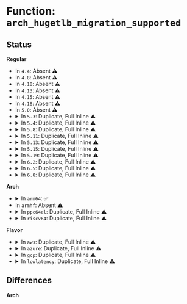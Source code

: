 # Function: <code>arch_hugetlb_migration_supported</code>

## Status
<b>Regular</b>
<ul>
<li>
In <code>4.4</code>: Absent ⚠️
</li>
<li>
In <code>4.8</code>: Absent ⚠️
</li>
<li>
In <code>4.10</code>: Absent ⚠️
</li>
<li>
In <code>4.13</code>: Absent ⚠️
</li>
<li>
In <code>4.15</code>: Absent ⚠️
</li>
<li>
In <code>4.18</code>: Absent ⚠️
</li>
<li>
In <code>5.0</code>: Absent ⚠️
</li>
<li>
<details>
<summary>In <code>5.3</code>: Duplicate, Full Inline ⚠️</summary>

**Collision:** Static Duplication

**Inline:** Full

**Transformation:** False

**Instances:**

```
In mm/page_alloc.c (ffffffff81272dd2)
Location: include/linux/hugetlb.h:487
Inline: True
Inline callers:
  - mm/page_alloc.c:has_unmovable_pages
```
```
In mm/hugetlb.c (ffffffff81282e7a)
Location: include/linux/hugetlb.h:487
Inline: True
Inline callers:
  - mm/hugetlb.c:hugetlb_acct_memory
  - mm/hugetlb.c:alloc_huge_page
  - mm/hugetlb.c:alloc_huge_page
  - mm/hugetlb.c:alloc_huge_page_vma
  - mm/hugetlb.c:alloc_huge_page_nodemask
  - mm/hugetlb.c:alloc_huge_page_node
  - mm/hugetlb.c:alloc_pool_huge_page
```
```
In mm/migrate.c (ffffffff8129f99e)
Location: include/linux/hugetlb.h:487
Inline: True
Inline callers:
  - mm/migrate.c:migrate_pages
```
</details>
</li>
<li>
<details>
<summary>In <code>5.4</code>: Duplicate, Full Inline ⚠️</summary>

**Collision:** Static Duplication

**Inline:** Full

**Transformation:** False

**Instances:**

```
In mm/page_alloc.c (ffffffff81281c32)
Location: include/linux/hugetlb.h:487
Inline: True
Inline callers:
  - mm/page_alloc.c:has_unmovable_pages
```
```
In mm/hugetlb.c (ffffffff8129299a)
Location: include/linux/hugetlb.h:487
Inline: True
Inline callers:
  - mm/hugetlb.c:hugetlb_acct_memory
  - mm/hugetlb.c:alloc_huge_page
  - mm/hugetlb.c:alloc_huge_page
  - mm/hugetlb.c:alloc_huge_page_vma
  - mm/hugetlb.c:alloc_huge_page_nodemask
  - mm/hugetlb.c:alloc_huge_page_node
  - mm/hugetlb.c:alloc_pool_huge_page
```
```
In mm/migrate.c (ffffffff812b0d3e)
Location: include/linux/hugetlb.h:487
Inline: True
Inline callers:
  - mm/migrate.c:migrate_pages
```
</details>
</li>
<li>
<details>
<summary>In <code>5.8</code>: Duplicate, Full Inline ⚠️</summary>

**Collision:** Static Duplication

**Inline:** Full

**Transformation:** False

**Instances:**

```
In mm/page_alloc.c (ffffffff812b4027)
Location: include/linux/hugetlb.h:650
Inline: True
Inline callers:
  - mm/page_alloc.c:has_unmovable_pages
```
```
In mm/hugetlb.c (ffffffff812c715d)
Location: include/linux/hugetlb.h:650
Inline: True
Inline callers:
  - mm/hugetlb.c:alloc_huge_page
  - mm/hugetlb.c:gather_surplus_pages
  - mm/hugetlb.c:alloc_huge_page_vma
  - mm/hugetlb.c:alloc_huge_page_nodemask
  - mm/hugetlb.c:alloc_huge_page_node
  - mm/hugetlb.c:alloc_pool_huge_page
  - mm/hugetlb.c:dequeue_huge_page_vma
```
```
In mm/mempolicy.c (ffffffff812ce748)
Location: include/linux/hugetlb.h:650
Inline: True
Inline callers:
  - mm/mempolicy.c:vma_migratable
```
```
In mm/migrate.c (ffffffff812e5e81)
Location: include/linux/hugetlb.h:650
Inline: True
Inline callers:
  - mm/migrate.c:unmap_and_move_huge_page
```
</details>
</li>
<li>
<details>
<summary>In <code>5.11</code>: Duplicate, Full Inline ⚠️</summary>

**Collision:** Static Duplication

**Inline:** Full

**Transformation:** False

**Instances:**

```
In mm/page_alloc.c (ffffffff812bfabc)
Location: include/linux/hugetlb.h:648
Inline: True
Inline callers:
  - mm/page_alloc.c:has_unmovable_pages
```
```
In mm/hugetlb.c (ffffffff812cfa80)
Location: include/linux/hugetlb.h:648
Inline: True
Inline callers:
  - mm/hugetlb.c:allowed_mems_nr
  - mm/hugetlb.c:alloc_huge_page
  - mm/hugetlb.c:gather_surplus_pages
  - mm/hugetlb.c:alloc_huge_page_vma
  - mm/hugetlb.c:alloc_pool_huge_page
  - mm/hugetlb.c:dequeue_huge_page_vma
```
```
In mm/mempolicy.c (ffffffff812da088)
Location: include/linux/hugetlb.h:648
Inline: True
Inline callers:
  - mm/mempolicy.c:vma_migratable
```
```
In mm/migrate.c (ffffffff812f1246)
Location: include/linux/hugetlb.h:648
Inline: True
Inline callers:
  - mm/migrate.c:unmap_and_move_huge_page
```
</details>
</li>
<li>
<details>
<summary>In <code>5.13</code>: Duplicate, Full Inline ⚠️</summary>

**Collision:** Static Duplication

**Inline:** Full

**Transformation:** False

**Instances:**

```
In mm/page_alloc.c (ffffffff812c521c)
Location: include/linux/hugetlb.h:750
Inline: True
Inline callers:
  - mm/page_alloc.c:has_unmovable_pages
```
```
In mm/hugetlb.c (ffffffff812d963a)
Location: include/linux/hugetlb.h:750
Inline: True
Inline callers:
  - mm/hugetlb.c:alloc_huge_page
  - mm/hugetlb.c:alloc_huge_page
  - mm/hugetlb.c:alloc_and_dissolve_huge_page
  - mm/hugetlb.c:gather_surplus_pages
  - mm/hugetlb.c:alloc_huge_page_vma
  - mm/hugetlb.c:alloc_pool_huge_page
```
```
In mm/mempolicy.c (ffffffff812e18e8)
Location: include/linux/hugetlb.h:750
Inline: True
Inline callers:
  - mm/mempolicy.c:vma_migratable
```
```
In mm/migrate.c (ffffffff812f376d)
Location: include/linux/hugetlb.h:750
Inline: True
Inline callers:
  - mm/migrate.c:alloc_migration_target
  - mm/migrate.c:unmap_and_move_huge_page
```
</details>
</li>
<li>
<details>
<summary>In <code>5.15</code>: Duplicate, Full Inline ⚠️</summary>

**Collision:** Static Duplication

**Inline:** Full

**Transformation:** False

**Instances:**

```
In mm/page_alloc.c (ffffffff81309769)
Location: include/linux/hugetlb.h:773
Inline: True
Inline callers:
  - mm/page_alloc.c:has_unmovable_pages
```
```
In mm/hugetlb.c (ffffffff813200dd)
Location: include/linux/hugetlb.h:773
Inline: True
Inline callers:
  - mm/hugetlb.c:alloc_huge_page
  - mm/hugetlb.c:alloc_huge_page
  - mm/hugetlb.c:alloc_and_dissolve_huge_page
  - mm/hugetlb.c:gather_surplus_pages
  - mm/hugetlb.c:alloc_huge_page_vma
  - mm/hugetlb.c:alloc_pool_huge_page
```
```
In mm/mempolicy.c (ffffffff813289b8)
Location: include/linux/hugetlb.h:773
Inline: True
Inline callers:
  - mm/mempolicy.c:vma_migratable
```
```
In mm/migrate.c (ffffffff8133dccf)
Location: include/linux/hugetlb.h:773
Inline: True
Inline callers:
  - mm/migrate.c:alloc_migration_target
  - mm/migrate.c:unmap_and_move_huge_page
```
</details>
</li>
<li>
<details>
<summary>In <code>5.19</code>: Duplicate, Full Inline ⚠️</summary>

**Collision:** Static Duplication

**Inline:** Full

**Transformation:** False

**Instances:**

```
In mm/hugetlb.c (ffffffff8138d00d)
Location: include/linux/hugetlb.h:803
Inline: True
Inline callers:
  - mm/hugetlb.c:alloc_huge_page
  - mm/hugetlb.c:alloc_and_dissolve_huge_page
  - mm/hugetlb.c:gather_surplus_pages
  - mm/hugetlb.c:alloc_huge_page_vma
  - mm/hugetlb.c:alloc_pool_huge_page
  - mm/hugetlb.c:dequeue_huge_page_vma
```
```
In mm/mempolicy.c (ffffffff81397bfc)
Location: include/linux/hugetlb.h:803
Inline: True
Inline callers:
  - mm/mempolicy.c:vma_migratable
```
```
In mm/migrate.c (ffffffff813b17bd)
Location: include/linux/hugetlb.h:803
Inline: True
Inline callers:
  - mm/migrate.c:alloc_migration_target
  - mm/migrate.c:unmap_and_move_huge_page
```
```
In mm/page_isolation.c (ffffffff813ddd4e)
Location: include/linux/hugetlb.h:803
Inline: True
```
</details>
</li>
<li>
<details>
<summary>In <code>6.2</code>: Duplicate, Full Inline ⚠️</summary>

**Collision:** Static Duplication

**Inline:** Full

**Transformation:** False

**Instances:**

```
In mm/hugetlb.c (ffffffff83ec3172)
Location: include/linux/hugetlb.h:855
Inline: True
Inline callers:
  - mm/hugetlb.c:hugetlb_hstate_alloc_pages
  - mm/hugetlb.c:alloc_huge_page
  - mm/hugetlb.c:alloc_and_dissolve_hugetlb_folio
  - mm/hugetlb.c:gather_surplus_pages
  - mm/hugetlb.c:alloc_huge_page_vma
  - mm/hugetlb.c:alloc_pool_huge_page
  - mm/hugetlb.c:dequeue_huge_page_vma
```
```
In mm/mempolicy.c (ffffffff81417809)
Location: include/linux/hugetlb.h:855
Inline: True
Inline callers:
  - mm/mempolicy.c:vma_migratable
```
```
In mm/migrate.c (ffffffff81432b23)
Location: include/linux/hugetlb.h:855
Inline: True
Inline callers:
  - mm/migrate.c:alloc_migration_target
  - mm/migrate.c:unmap_and_move_huge_page
```
```
In mm/page_isolation.c (ffffffff814649f2)
Location: include/linux/hugetlb.h:855
Inline: True
```
</details>
</li>
<li>
<details>
<summary>In <code>6.5</code>: Duplicate, Full Inline ⚠️</summary>

**Collision:** Static Duplication

**Inline:** Full

**Transformation:** False

**Instances:**

```
In mm/hugetlb.c (ffffffff836e8252)
Location: include/linux/hugetlb.h:883
Inline: True
Inline callers:
  - mm/hugetlb.c:hugetlb_hstate_alloc_pages
  - mm/hugetlb.c:alloc_hugetlb_folio
  - mm/hugetlb.c:alloc_and_dissolve_hugetlb_folio
  - mm/hugetlb.c:gather_surplus_pages
  - mm/hugetlb.c:alloc_hugetlb_folio_vma
  - mm/hugetlb.c:alloc_pool_huge_page
  - mm/hugetlb.c:dequeue_hugetlb_folio_vma
```
```
In mm/mempolicy.c (ffffffff8144ad9c)
Location: include/linux/hugetlb.h:883
Inline: True
Inline callers:
  - mm/mempolicy.c:vma_migratable
```
```
In mm/migrate.c (ffffffff8146748e)
Location: include/linux/hugetlb.h:883
Inline: True
Inline callers:
  - mm/migrate.c:alloc_migration_target
  - mm/migrate.c:migrate_hugetlbs
```
```
In mm/page_isolation.c (ffffffff8149a4f2)
Location: include/linux/hugetlb.h:883
Inline: True
```
</details>
</li>
<li>
<details>
<summary>In <code>6.8</code>: Duplicate, Full Inline ⚠️</summary>

**Collision:** Static Duplication

**Inline:** Full

**Transformation:** False

**Instances:**

```
In mm/hugetlb.c (ffffffff8147a279)
Location: include/linux/hugetlb.h:905
Inline: True
Inline callers:
  - mm/hugetlb.c:hugetlb_mfill_atomic_pte
  - mm/hugetlb.c:hugetlb_hstate_alloc_pages
  - mm/hugetlb.c:alloc_hugetlb_folio
  - mm/hugetlb.c:alloc_hugetlb_folio
  - mm/hugetlb.c:alloc_and_dissolve_hugetlb_folio
  - mm/hugetlb.c:gather_surplus_pages
  - mm/hugetlb.c:alloc_pool_huge_folio
  - mm/hugetlb.c:dequeue_hugetlb_folio_vma
```
```
In mm/mempolicy.c (ffffffff814847dc)
Location: include/linux/hugetlb.h:905
Inline: True
Inline callers:
  - mm/mempolicy.c:vma_migratable
  - mm/mempolicy.c:alloc_migration_target_by_mpol
```
```
In mm/migrate.c (ffffffff81496618)
Location: include/linux/hugetlb.h:905
Inline: True
Inline callers:
  - mm/migrate.c:alloc_migration_target
  - mm/migrate.c:migrate_hugetlbs
```
```
In mm/page_isolation.c (ffffffff814c9cd8)
Location: include/linux/hugetlb.h:905
Inline: True
```
</details>
</li>
</ul>
<b>Arch</b>
<ul>
<li>
<details>
<summary>In <code>arm64</code>: ✅</summary>

```c
bool arch_hugetlb_migration_supported(struct hstate *h);
```

**Collision:** Unique Global

**Inline:** No

**Transformation:** False

**Instances:**

```
In arch/arm64/mm/hugetlbpage.c (ffff8000100b09d0)
Location: arch/arm64/mm/hugetlbpage.c:23
Inline: False
Direct callers:
  - mm/page_alloc.c:has_unmovable_pages
  - mm/hugetlb.c:hugetlb_acct_memory
  - mm/hugetlb.c:alloc_huge_page
  - mm/hugetlb.c:alloc_huge_page
  - mm/hugetlb.c:alloc_huge_page
  - mm/hugetlb.c:alloc_huge_page_vma
  - mm/hugetlb.c:alloc_huge_page_nodemask
  - mm/hugetlb.c:alloc_huge_page_node
  - mm/hugetlb.c:alloc_pool_huge_page
  - mm/migrate.c:migrate_pages
```
**Symbols:**

```
ffff8000100b09d0-ffff8000100b0a54: arch_hugetlb_migration_supported (STB_GLOBAL)
```
</details>
</li>
<li>
In <code>armhf</code>: Absent ⚠️
</li>
<li>
<details>
<summary>In <code>ppc64el</code>: Duplicate, Full Inline ⚠️</summary>

**Collision:** Static Duplication

**Inline:** Full

**Transformation:** False

**Instances:**

```
In mm/page_alloc.c (c0000000003ed490)
Location: include/linux/hugetlb.h:487
Inline: True
Inline callers:
  - mm/page_alloc.c:has_unmovable_pages
```
```
In mm/hugetlb.c (c000000000408e98)
Location: include/linux/hugetlb.h:487
Inline: True
Inline callers:
  - mm/hugetlb.c:hugetlb_acct_memory
  - mm/hugetlb.c:alloc_huge_page
  - mm/hugetlb.c:alloc_huge_page
  - mm/hugetlb.c:alloc_huge_page_vma
  - mm/hugetlb.c:alloc_huge_page_nodemask
  - mm/hugetlb.c:alloc_huge_page_node
  - mm/hugetlb.c:alloc_pool_huge_page
```
```
In mm/migrate.c (c000000000437530)
Location: include/linux/hugetlb.h:487
Inline: True
Inline callers:
  - mm/migrate.c:migrate_pages
```
</details>
</li>
<li>
<details>
<summary>In <code>riscv64</code>: Duplicate, Full Inline ⚠️</summary>

**Collision:** Static Duplication

**Inline:** Full

**Transformation:** False

**Instances:**

```
In mm/page_alloc.c (0)
Location: include/linux/hugetlb.h:498
Inline: True
```
```
In mm/hugetlb.c (0)
Location: include/linux/hugetlb.h:498
Inline: True
```
```
In mm/migrate.c (0)
Location: include/linux/hugetlb.h:498
Inline: True
```
</details>
</li>
</ul>
<b>Flavor</b>
<ul>
<li>
<details>
<summary>In <code>aws</code>: Duplicate, Full Inline ⚠️</summary>

**Collision:** Static Duplication

**Inline:** Full

**Transformation:** False

**Instances:**

```
In mm/page_alloc.c (ffffffff8127a282)
Location: include/linux/hugetlb.h:487
Inline: True
Inline callers:
  - mm/page_alloc.c:has_unmovable_pages
```
```
In mm/hugetlb.c (ffffffff8128af7a)
Location: include/linux/hugetlb.h:487
Inline: True
Inline callers:
  - mm/hugetlb.c:hugetlb_acct_memory
  - mm/hugetlb.c:alloc_huge_page
  - mm/hugetlb.c:alloc_huge_page
  - mm/hugetlb.c:alloc_huge_page_vma
  - mm/hugetlb.c:alloc_huge_page_nodemask
  - mm/hugetlb.c:alloc_huge_page_node
  - mm/hugetlb.c:alloc_pool_huge_page
```
```
In mm/migrate.c (ffffffff812a931e)
Location: include/linux/hugetlb.h:487
Inline: True
Inline callers:
  - mm/migrate.c:migrate_pages
```
</details>
</li>
<li>
<details>
<summary>In <code>azure</code>: Duplicate, Full Inline ⚠️</summary>

**Collision:** Static Duplication

**Inline:** Full

**Transformation:** False

**Instances:**

```
In mm/page_alloc.c (ffffffff8126c172)
Location: include/linux/hugetlb.h:487
Inline: True
Inline callers:
  - mm/page_alloc.c:has_unmovable_pages
```
```
In mm/hugetlb.c (ffffffff8127cdaa)
Location: include/linux/hugetlb.h:487
Inline: True
Inline callers:
  - mm/hugetlb.c:hugetlb_acct_memory
  - mm/hugetlb.c:alloc_huge_page
  - mm/hugetlb.c:alloc_huge_page
  - mm/hugetlb.c:alloc_huge_page_vma
  - mm/hugetlb.c:alloc_huge_page_nodemask
  - mm/hugetlb.c:alloc_huge_page_node
  - mm/hugetlb.c:alloc_pool_huge_page
```
```
In mm/migrate.c (ffffffff8129ac7e)
Location: include/linux/hugetlb.h:487
Inline: True
Inline callers:
  - mm/migrate.c:migrate_pages
```
</details>
</li>
<li>
<details>
<summary>In <code>gcp</code>: Duplicate, Full Inline ⚠️</summary>

**Collision:** Static Duplication

**Inline:** Full

**Transformation:** False

**Instances:**

```
In mm/page_alloc.c (ffffffff81278022)
Location: include/linux/hugetlb.h:487
Inline: True
Inline callers:
  - mm/page_alloc.c:has_unmovable_pages
```
```
In mm/hugetlb.c (ffffffff81288d8a)
Location: include/linux/hugetlb.h:487
Inline: True
Inline callers:
  - mm/hugetlb.c:hugetlb_acct_memory
  - mm/hugetlb.c:alloc_huge_page
  - mm/hugetlb.c:alloc_huge_page
  - mm/hugetlb.c:alloc_huge_page_vma
  - mm/hugetlb.c:alloc_huge_page_nodemask
  - mm/hugetlb.c:alloc_huge_page_node
  - mm/hugetlb.c:alloc_pool_huge_page
```
```
In mm/migrate.c (ffffffff812a712e)
Location: include/linux/hugetlb.h:487
Inline: True
Inline callers:
  - mm/migrate.c:migrate_pages
```
</details>
</li>
<li>
<details>
<summary>In <code>lowlatency</code>: Duplicate, Full Inline ⚠️</summary>

**Collision:** Static Duplication

**Inline:** Full

**Transformation:** False

**Instances:**

```
In mm/page_alloc.c (ffffffff81287c12)
Location: include/linux/hugetlb.h:487
Inline: True
Inline callers:
  - mm/page_alloc.c:has_unmovable_pages
```
```
In mm/hugetlb.c (ffffffff81298b31)
Location: include/linux/hugetlb.h:487
Inline: True
Inline callers:
  - mm/hugetlb.c:hugetlb_acct_memory
  - mm/hugetlb.c:alloc_huge_page
  - mm/hugetlb.c:alloc_huge_page
  - mm/hugetlb.c:alloc_huge_page_vma
  - mm/hugetlb.c:alloc_huge_page_nodemask
  - mm/hugetlb.c:alloc_huge_page_node
  - mm/hugetlb.c:alloc_pool_huge_page
```
```
In mm/migrate.c (ffffffff812b743e)
Location: include/linux/hugetlb.h:487
Inline: True
Inline callers:
  - mm/migrate.c:migrate_pages
```
</details>
</li>
</ul>

## Differences
<b>Arch</b>
<ul>
</ul>
